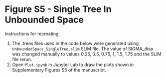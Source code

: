 # Figure S5 - Single Tree In Unbounded Space

Instructions for recreating:

1) The .trees files used in the code below were generated using `UnboundedSpace_SingleTree.slim` SLiM file. The value of SIGMA_disp was changed manually to values 0.25, 0.5, 0.75, 1, 1.5, 1.75 and the SLiM file rerun.
2) Open `Plot.ipynb` in Jupyter Lab to draw the plots shown in Supplementary Figures S5 of the manuscript.